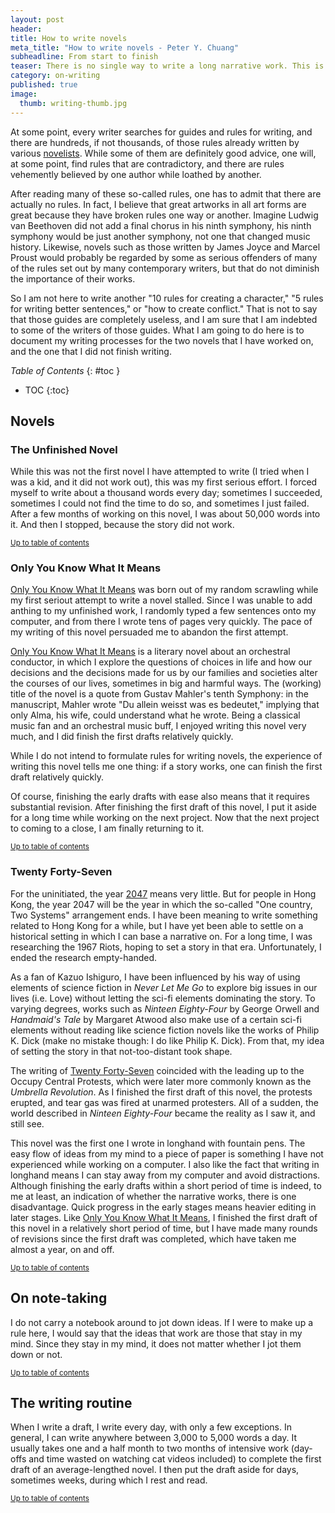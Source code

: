 ```yaml
---
layout: post
header: 
title: How to write novels
meta_title: "How to write novels - Peter Y. Chuang"
subheadline: From start to finish
teaser: There is no single way to write a long narrative work. This is how I go about writing them.
category: on-writing
published: true
image: 
  thumb: writing-thumb.jpg
---
```

At some point, every writer searches for guides and rules for writing, and there are hundreds, if not thousands, of those rules already written by various [novelists][1]. While some of them are definitely good advice, one will, at some point, find rules that are contradictory, and there are rules vehemently believed by one author while loathed by another.

After reading many of these so-called rules, one has to admit that there are actually no rules. In fact, I believe that great artworks in all art forms are great because they have broken rules one way or another. Imagine Ludwig van Beethoven did not add a final chorus in his ninth symphony, his ninth symphony would be just another symphony, not one that changed music history. Likewise, novels such as those written by James Joyce and Marcel Proust would probably be regarded by some as serious offenders of many of the rules set out by many contemporary writers, but that do not diminish the importance of their works.

So I am not here to write another "10 rules for creating a character," "5 rules for writing better sentences," or "how to create conflict." That is not to say that those guides are completely useless, and I am sure that I am indebted to some of the writers of those guides. What I am going to do here is to document my writing processes for the two novels that I have worked on, and the one that I did not finish writing.

*Table of Contents*
{: #toc }
*  TOC
{:toc}

<p />

## Novels

### The Unfinished Novel

While this was not the first novel I have attempted to write (I tried when I was a kid, and it did not work out), this was my first serious effort. I forced myself to write about a thousand words every day; sometimes I succeeded, sometimes I could not find the time to do so, and sometimes I just failed. After a few months of working on this novel, I was about 50,000 words into it. And then I stopped, because the story did not work.

<small markdown="1">[Up to table of contents](#toc)</small>


### Only You Know What It Means

[Only You Know What It Means][2] was born out of my random scrawling while my first seriout attempt to write a novel stalled. Since I was unable to add anthing to my unfinished work, I randomly typed a few sentences onto my computer, and from there I wrote tens of pages very quickly. The pace of my writing of this novel persuaded me to abandon the first attempt.

[Only You Know What It Means][2] is a literary novel about an orchestral conductor, in which I explore the questions of choices in life and how our decisions and the decisions made for us by our families and societies alter the courses of our lives, sometimes in big and harmful ways. The (working) title of the novel is a quote from Gustav Mahler's tenth Symphony: in the manuscript, Mahler wrote "Du allein weisst was es bedeutet," implying that only Alma, his wife, could understand what he wrote. Being a classical music fan and an orchestral music buff, I enjoyed writing this novel very much, and I did finish the first drafts relatively quickly.

While I do not intend to formulate rules for writing novels, the experience of writing this novel tells me one thing: if a story works, one can finish the first draft relatively quickly.

Of course, finishing the early drafts with ease also means that it requires substantial revision. After finishing the first draft of this novel, I put it aside for a long time while working on the next project. Now that the next project to coming to a close, I am finally returning to it.

<small markdown="1">[Up to table of contents](#toc)</small>


### Twenty Forty-Seven

For the uninitiated, the year [2047][3] means very little. But for people in Hong Kong, the year 2047 will be the year in which the so-called "One country, Two Systems" arrangement ends. I have been meaning to write something related to Hong Kong for a while, but I have yet been able to settle on a historical setting in which I can base a narrative on. For a long time, I was researching the 1967 Riots, hoping to set a story in that era. Unfortunately, I ended the research empty-handed.

As a fan of Kazuo Ishiguro, I have been influenced by his way of using elements of science fiction in <em>Never Let Me Go</em> to explore big issues in our lives (i.e. Love) without letting the sci-fi elements dominating the story. To varying degrees, works such as <em>Ninteen Eighty-Four</em> by George Orwell and <em>Handmaid's Tale</em> by Margaret Atwood also make use of a certain sci-fi elements without reading like science fiction novels like the works of Philip K. Dick (make no mistake though: I do like Philip K. Dick). From that, my idea of setting the story in that not-too-distant took shape.

The writing of [Twenty Forty-Seven][3] coincided with the leading up to the Occupy Central Protests, which were later more commonly known as the <em>Umbrella Revolution</em>. As I finished the first draft of this novel, the protests erupted, and tear gas was fired at unarmed protesters. All of a sudden, the world described in <em>Ninteen Eighty-Four</em> became the reality as I saw it, and still see.

This novel was the first one I wrote in longhand with fountain pens. The easy flow of ideas from my mind to a piece of paper is something I have not experienced while working on a computer. I also like the fact that writing in longhand means I can stay away from my computer and avoid distractions. Although finishing the early drafts within a short period of time is indeed, to me at least, an indication of whether the narrative works, there is one disadvantage. Quick progress in the early stages means heavier editing in later stages. Like [Only You Know What It Means][2], I finished the first draft of this novel in a relatively short period of time, but I have made many rounds of revisions since the first draft was completed, which have taken me almost a year, on and off.

<small markdown="1">[Up to table of contents](#toc)</small>


## On note-taking

I do not carry a notebook around to jot down ideas. If I were to make up a rule here, I would say that the ideas that work are those that stay in my mind. Since they stay in my mind, it does not matter whether I jot them down or not.

<small markdown="1">[Up to table of contents](#toc)</small>


## The writing routine

When I write a draft, I write every day, with only a few exceptions. In general, I can write anywhere between 3,000 to 5,000 words a day. It usually takes one and a half month to two months of intensive work (day-offs and time wasted on watching cat videos included) to complete the first draft of an average-lengthed novel. I then put the draft aside for days, sometimes weeks, during which I rest and read.

<small markdown="1">[Up to table of contents](#toc)</small>




[1]: /
[2]: /novels/only-you-know-what-it-means/
[3]: /novels/2047/
